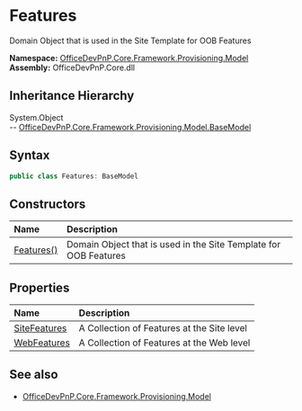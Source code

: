 # Features
Domain Object that is used in the Site Template for OOB Features  

**Namespace:** [OfficeDevPnP.Core.Framework.Provisioning.Model](OfficeDevPnP.Core.Framework.Provisioning.Model.md)  
**Assembly:** OfficeDevPnP.Core.dll  
## Inheritance Hierarchy
System.Object  
--  [OfficeDevPnP.Core.Framework.Provisioning.Model.BaseModel](OfficeDevPnP.Core.Framework.Provisioning.Model.BaseModel.md)
## Syntax
```C#
public class Features: BaseModel
```
## Constructors
|**Name**|**Description**|
|:-----|:-----|
| [Features()](OfficeDevPnP.Core.Framework.Provisioning.Model.Features.ctor1.md) |  Domain Object that is used in the Site Template for OOB Features 
## Properties
|**Name**|**Description**|
|:-----|:-----|
| [SiteFeatures](OfficeDevPnP.Core.Framework.Provisioning.Model.Features.SiteFeatures.md) | A Collection of Features at the Site level
| [WebFeatures](OfficeDevPnP.Core.Framework.Provisioning.Model.Features.WebFeatures.md) | A Collection of Features at the Web level
## See also
- [OfficeDevPnP.Core.Framework.Provisioning.Model](OfficeDevPnP.Core.Framework.Provisioning.Model.md)
